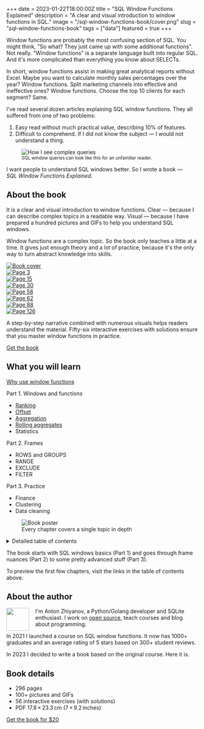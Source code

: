 +++
date = 2023-01-22T18:00:00Z
title = "SQL Window Functions Explained"
description = "A clear and visual introduction to window functions in SQL."
image = "/sql-window-functions-book/cover.png"
slug = "sql-window-functions-book"
tags = ["data"]
featured = true
+++

Window functions are probably the most confusing section of SQL. You might think, "So what? They just came up with some additional functions". Not really. "Window functions" is a separate language built into regular SQL. And it's more complicated than everything you know about SELECTs.

In short, window functions assist in making great analytical reports without Excel. Maybe you want to calculate monthly sales percentages over the year? Window functions. Split marketing channels into effective and ineffective ones? Window functions. Choose the top 10 clients for each segment? Same.

<div class="row">
<div class="col-xs-12 col-sm-8">
    <p>I've read several dozen articles explaining SQL window functions. They all suffered from one of two problems:</p>
    <ol>
        <li>Easy read without much practical value, describing 10% of features.</li>
        <li>Difficult to comprehend. If I did not know the subject — I would not understand a thing.</li>
    </ol>
</div>
<div class="col-xs-12 col-sm-4">
    <figure>
        <img src="queries.png" alt="How I see complex queries" class="img-bordered-thin"/>
        <figcaption>
            <small>SQL window queries can look like this for an unfamiliar reader.</small>
        </figcaption>
    </figure>
</div>
</div>

I want people to understand SQL windows better. So I wrote a book — _SQL Window Functions Explained_.

## About the book

It is a clear and visual introduction to window functions. Clear — because I can describe complex topics in a readable way. Visual — because I have prepared a hundred pictures and GIFs to help you understand SQL windows.

Window functions are a complex topic. So the book only teaches a little at a time. It gives just enough theory and a lot of practice, because it's the only way to turn abstract knowledge into skills.

<div class="row">
    <div class="col-xs-6 col-sm-4 col-md-3 col-tile">
        <a href="page/01.jpg" target="_blank" class="img-link">
            <img src="peek/01.jpg" alt="Book cover" class="img-bordered-thin">
        </a>
    </div>
    <div class="col-xs-6 col-sm-4 col-md-3 col-tile hidden-mobile">
        <a href="page/02.png" target="_blank" class="img-link">
            <img src="peek/02.jpg" alt="Page 3" class="img-bordered-thin">
        </a>
    </div>
    <div class="col-xs-6 col-sm-4 col-md-3 col-tile hidden-mobile">
        <a href="page/03.png" target="_blank" class="img-link">
            <img src="peek/03.jpg" alt="Page 15" class="img-bordered-thin">
        </a>
    </div>
    <div class="col-xs-6 col-sm-4 col-md-3 col-tile">
        <a href="page/04.png" target="_blank" class="img-link">
            <img src="peek/04.jpg" alt="Page 30" class="img-bordered-thin">
        </a>
    </div>
    <div class="col-xs-6 col-sm-4 col-md-3 col-tile">
        <a href="page/05.png" target="_blank" class="img-link">
            <img src="peek/05.jpg" alt="Page 58" class="img-bordered-thin">
        </a>
    </div>
    <div class="col-xs-6 col-sm-4 col-md-3 col-tile hidden-mobile">
        <a href="page/06.png" target="_blank" class="img-link">
            <img src="peek/06.jpg" alt="Page 62" class="img-bordered-thin">
        </a>
    </div>
    <div class="col-xs-6 col-sm-4 col-md-3 col-tile hidden-mobile">
        <a href="page/07.png" target="_blank" class="img-link">
            <img src="peek/07.jpg" alt="Page 88" class="img-bordered-thin">
        </a>
    </div>
    <div class="col-xs-6 col-sm-4 col-md-3 col-tile">
        <a href="page/08.png" target="_blank" class="img-link">
            <img src="peek/08.jpg" alt="Page 126" class="img-bordered-thin">
        </a>
    </div>
</div>

A step-by-step narrative combined with numerous visuals helps readers understand the material. Fifty-six interactive exercises with solutions ensure that you master window functions in practice.

<p>
    <a class="button" href="https://antonz.gumroad.com/l/sql-windows">
        Get the book
    </a>
</p>

## What you will learn

<div class="row">
<div class="col-xs-12 col-sm-6">
<p><a href="/why-use-sql-window-functions">Why use window functions</a></p>
<p>Part 1. Windows and functions</p>
    <ul>
        <li><a href="/sql-window-functions-ranking">Ranking</a></li>
        <li><a href="/sql-window-functions-offset">Offset</a></li>
        <li><a href="/sql-window-functions-aggregation">Aggregation</a></li>
        <li><a href="/sql-window-functions-rolling-aggregates">Rolling aggregates</a></li>
        <li>Statistics</li>
    </ul>

<p>Part 2. Frames</p>
    <ul>
        <li>ROWS and GROUPS</li>
        <li>RANGE</li>
        <li>EXCLUDE</li>
        <li>FILTER</li>
    </ul>

<p>Part 3. Practice</p>
    <ul>
        <li>Finance</li>
        <li>Clustering</li>
        <li>Data cleaning</li>
    </ul>

</div>
<div class="col-xs-12 col-sm-6">
    <figure>
        <img src="poster.png" alt="Book poster" class="img-bordered-thin"/>
        <figcaption>Every chapter covers a single topic in depth</figcaption>
    </figure>
</div>
</div>

<details>
    <summary>Detailed table of contents</summary>
    <div class="boxed">
        <p><strong>Introduction</strong></p>
        <p>About the book</p>
        <p>Why use window functions</p>
        <p>Playground</p>
        <p><strong>Part 1. Windows and functions</strong></p>
        <p>Ranking</p>
        <ul>
            <li>Window function</li>
            <li>Window ordering vs. result ordering</li>
            <li>Sorting uniqueness</li>
            <li>Multiple windows</li>
            <li>Partitions</li>
            <li>Groups</li>
            <li>Ranking functions</li>
        </ul>
        <p>Offset</p>
        <ul>
            <li>Comparing with neighbors</li>
            <li>Comparing to boundaries</li>
            <li>Window, partition, frame</li>
            <li>Comparing to boundaries revisited</li>
            <li>Offset functions</li>
        </ul>
        <p>Aggregation</p>
        <ul>
            <li>Partitioned aggregates</li>
            <li>Filtering and execution order</li>
            <li>Window definition</li>
            <li>Aggregation functions</li>
        </ul>
        <p>Rolling aggregates</p>
        <ul>
            <li>Moving average</li>
            <li>Frame</li>
            <li>Cumulative total</li>
            <li>Default frame</li>
            <li>Rolling aggregates functions</li>
        </ul>
        <p>Statistics</p>
        <ul>
            <li>Cumulative distribution</li>
            <li>Relative rank</li>
            <li>Summary statistics</li>
            <li>Percentile</li>
            <li>Percentile as a window function</li>
            <li>Statistics functions</li>
        </ul>
        <p>Summary</p>
        <p><strong>Part 2. Frames</strong></p>
        <p>ROWS and GROUPS</p>
        <ul>
            <li>Frame revisited</li>
            <li>Groups frame</li>
        </ul>
        <p>RANGE</p>
        <ul>
            <li>Range frame</li>
            <li>Range specifics</li>
            <li>Frame boundaries</li>
            <li>Default frame</li>
            <li>Frames FAQ</li>
        </ul>
        <p>EXCLUDE</p>
        <ul>
            <li>Excluding rows</li>
            <li>Exclude options</li>
        </ul>
        <p>FILTER</p>
        <ul>
            <li>Filtering rows</li>
            <li>CASE as an alternative to FILTER</li>
        </ul>
        <p>Summary</p>
        <p><strong>Part 3. Practice</strong></p>
        <p>Finance</p>
        <ul>
            <li>Aggregate first, windows later</li>
            <li>Windows first, filter later</li>
            <li>Aggregation and null</li>
            <li>Gold plan sales</li>
            <li>Sales by plan for Q1</li>
            <li>Platinum plan moving average</li>
            <li>Comparison with December</li>
            <li>Plans contribution</li>
            <li>High/medium/low revenue</li>
            <li>2020 vs 2019</li>
            <li>Months ranked by revenue</li>
        </ul>
        <p>Clustering</p>
        <ul>
            <li>Identifying islands</li>
            <li>Islands with duplicates</li>
            <li>Date islands</li>
            <li>Value clusters</li>
            <li>Date clusters</li>
        </ul>
        <p>Data cleaning</p>
        <ul>
            <li>Duplicates</li>
            <li>Missing values</li>
            <li>Previous non-empty value</li>
            <li>Outliers</li>
        </ul>
        <p>Final thoughts</p>
    </div>
</details>

The book starts with SQL windows basics (Part 1) and goes through frame nuances (Part 2) to some pretty advanced stuff (Part 3).

To preview the first few chapters, visit the links in the table of contents above.

## About the author

<img src="/assets/antonz.jpg" width="60" style="width: 60px; float: left; margin-right: 1rem;">

I'm Anton Zhiyanov, a Python/Golang developer and SQLite enthusiast. I work on [open source](https://github.com/nalgeon), teach courses and blog about programming.

In 2021 I launched a course on SQL window functions. It now has 1000+ graduates and an average rating of 5 stars based on 300+ student reviews.

In 2023 I decided to write a book based on the original course. Here it is.

## Book details

-   296 pages
-   100+ pictures and GIFs
-   56 interactive exercises (with solutions)
-   PDF 17.8 × 23.3 cm (7 × 9.2 inches)

<p>
    <a class="button" href="https://antonz.gumroad.com/l/sql-windows">
        Get the book for $20
    </a>
</p>
